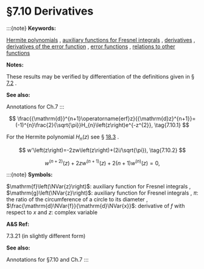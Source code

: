 # §7.10 Derivatives

:::{note}
**Keywords:**

[Hermite polynomials](http://dlmf.nist.gov/search/search?q=Hermite%20polynomials) , [auxiliary functions for Fresnel integrals](http://dlmf.nist.gov/search/search?q=auxiliary%20functions%20for%20Fresnel%20integrals) , [derivatives](http://dlmf.nist.gov/search/search?q=derivatives) , [derivatives of the error function](http://dlmf.nist.gov/search/search?q=derivatives%20of%20the%20error%20function) , [error functions](http://dlmf.nist.gov/search/search?q=error%20functions) , [relations to other functions](http://dlmf.nist.gov/search/search?q=relations%20to%20other%20functions)

**Notes:**

These results may be verified by differentiation of the definitions given in § [7.2](./7.2.md "§7.2 Definitions ‣ Properties ‣ Chapter 7 Error Functions, Dawson’s and Fresnel Integrals") .

**See also:**

Annotations for Ch.7
:::


<a id="E1"></a>
$$
\frac{{\mathrm{d}}^{n+1}\operatorname{erf}z}{{\mathrm{d}z}^{n+1}}=(-1)^{n}\frac{2}{\sqrt{\pi}}H_{n}\left(z\right)e^{-z^{2}}, \tag{7.10.1}
$$

For the Hermite polynomial $H_{n}\left(z\right)$ see § [18.3](./18.3.md "§18.3 Definitions ‣ Classical Orthogonal Polynomials ‣ Chapter 18 Orthogonal Polynomials") .


<a id="E2"></a>
$$
w'\left(z\right)=-2zw\left(z\right)+(2i/\sqrt{\pi}), \tag{7.10.2}
$$


<a id="E3"></a>
$$
{{w}^{(n+2)}\left(z\right)+2z{w}^{(n+1)}\left(z\right)+2(n+1){w}^{(n)}\left(z\right)=0}, \tag{7.10.3}
$$

:::{note}
**Symbols:**

$\mathrm{f}\left(\NVar{z}\right)$: auxiliary function for Fresnel integrals , $\mathrm{g}\left(\NVar{z}\right)$: auxiliary function for Fresnel integrals , $\pi$: the ratio of the circumference of a circle to its diameter , $\frac{\mathrm{d}\NVar{f}}{\mathrm{d}\NVar{x}}$: derivative of $f$ with respect to $x$ and $z$: complex variable

**A&S Ref:**

7.3.21 (in slightly different form)

**See also:**

Annotations for §7.10 and Ch.7
:::
